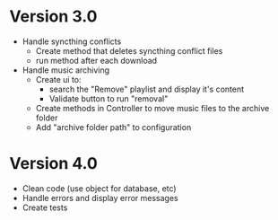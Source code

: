 # Version 3.0
- Handle syncthing conflicts
    - Create method that deletes syncthing conflict files 
    - run method after each download
- Handle music archiving
    - Create ui to:
        - search the "Remove" playlist and display it's content
        - Validate button to run "removal"
    - Create methods in Controller to move music files to the archive folder
    - Add "archive folder path" to configuration
# Version 4.0
- Clean code (use object for database, etc)
- Handle errors and display error messages
- Create tests